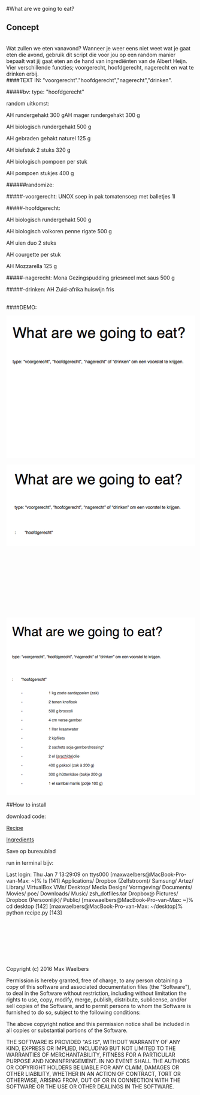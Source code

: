 #What are we going to eat?

## Concept
<br>
Wat zullen we eten vanavond?
Wanneer je weer eens niet weet wat je gaat eten die avond, gebruik dit script die voor jou op een random manier bepaalt wat jij gaat eten an de hand van ingrediënten van de Albert Heijn. Vier verschillende functies; voorgerecht, hoofdgerecht, nagerecht en wat te drinken erbij. 

<br>
####TEXT IN:
"voorgerecht"."hoofdgerecht","nagerecht","drinken".

#####bv:
type: "hoofdgerecht"

random uitkomst:

AH rundergehakt 300 gAH mager rundergehakt 300 g

AH biologisch rundergehakt 500 g

AH gebraden gehakt naturel 125 g

AH biefstuk 2 stuks 320 g

AH biologisch pompoen per stuk

AH pompoen stukjes 400 g


######randomize:

#####-voorgerecht:
UNOX soep in pak tomatensoep met balletjes 1l

#####-hoofdgerecht: 

AH biologisch rundergehakt 500 g

AH biologisch volkoren penne rigate 500 g

AH uien duo 2 stuks

AH courgette per stuk

AH Mozzarella 125 g

#####-nagerecht:
Mona Gezingspudding griesmeel met saus 500 g

#####-drinken:
AH Zuid-afrika huiswijn fris

<br>
####DEMO:

![](demo_01.png)

![](demo_02.png)
<br><br><br><br><br><br><br><br><br><br><br><br>
![](demo_03.png)


##How to install

download code:

[Recipe](recipe.py)

[Ingredients](ingredients.py)

Save op bureaublad

run in terminal bijv:

Last login: Thu Jan  7 13:29:09 on ttys000
[maxwaelbers@MacBook-Pro-van-Max: ~]% ls                                  [141]
Applications/          Dropbox (Zelfstroom)/  Samsung/
Artez/                 Library/               VirtualBox VMs/
Desktop/               Media Design/          Vormgeving/
Documents/             Movies/                poe/
Downloads/             Music/                 zsh_dotfiles.tar
Dropbox@               Pictures/
Dropbox (Persoonlijk)/ Public/
[maxwaelbers@MacBook-Pro-van-Max: ~]% cd desktop                          [142]
[maxwaelbers@MacBook-Pro-van-Max: ~/desktop]% python recipe.py            [143]
















<br><br><br><br><br><br><br>
Copyright (c) 2016 Max Waelbers

Permission is hereby granted, free of charge, to any person obtaining a copy of this software and associated documentation files (the "Software"), to deal in the Software without restriction, including without limitation the rights to use, copy, modify, merge, publish, distribute, sublicense, and/or sell copies of the Software, and to permit persons to whom the Software is furnished to do so, subject to the following conditions:

The above copyright notice and this permission notice shall be included in all copies or substantial portions of the Software.

THE SOFTWARE IS PROVIDED "AS IS", WITHOUT WARRANTY OF ANY KIND, EXPRESS OR IMPLIED, INCLUDING BUT NOT LIMITED TO THE WARRANTIES OF MERCHANTABILITY, FITNESS FOR A PARTICULAR PURPOSE AND NONINFRINGEMENT. IN NO EVENT SHALL THE AUTHORS OR COPYRIGHT HOLDERS BE LIABLE FOR ANY CLAIM, DAMAGES OR OTHER LIABILITY, WHETHER IN AN ACTION OF CONTRACT, TORT OR OTHERWISE, ARISING FROM, OUT OF OR IN CONNECTION WITH THE SOFTWARE OR THE USE OR OTHER DEALINGS IN THE SOFTWARE.
